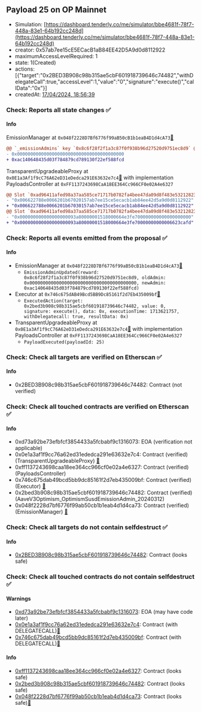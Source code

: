 ## Payload 25 on OP Mainnet

- Simulation: [https://dashboard.tenderly.co/me/simulator/bbe4681f-78f7-448a-83e1-64b192cc248d](https://dashboard.tenderly.co/me/simulator/bbe4681f-78f7-448a-83e1-64b192cc248d)
- creator: 0x57ab7ee15cE5ECacB1aB84EE42D5A9d0d8112922
- maximumAccessLevelRequired: 1
- state: 1(Created)
- actions: [{"target":"0x2BED3B908c98b315ae5cbF601918739646c74482","withDelegateCall":true,"accessLevel":1,"value":"0","signature":"execute()","callData":"0x"}]
- createdAt: [17/04/2024, 18:56:39](https://optimistic.etherscan.io/tx/0x7dce10e969f76b85b25430d05cb9d2b97ebf263c800a394f052a4ebbeff7f009)

### Check: Reports all state changes :white_check_mark:

#### Info


EmissionManager at `0x048f2228D7Bf6776f99aB50cB1b1eaB4D1d4cA73`[:ghost:](https://github.com/bgd-labs/aave-address-book "AaveV3Optimism.EMISSION_MANAGER")
```diff
@@ `_emissionAdmins` key `0x8c6f28f2f1a3c87f0f938b96d27520d9751ec8d9` @@
- 0x0000000000000000000000000000000000000000
+ 0xac140648435d03f784879cd789130f22ef588fcd
```

TransparentUpgradeableProxy at `0x0E1a3Af1f9cC76A62eD31eDedca291E63632e7c4`[:ghost:](https://github.com/bgd-labs/aave-address-book "GovernanceV3Optimism.PAYLOADS_CONTROLLER") with implementation PayloadsController at `0xFF1137243698CaA18EE364Cc966CF0e02A4e6327`
```diff
@@ Slot `0xad96411afed98a37aa585ce71717b0782fa4bee47da09d8f483e532128238611` @@
- "0x006622788e0066201b67020157ab7ee15ce5ecacb1ab84ee42d5a9d0d8112922"
+ "0x006622788e0066201b67030157ab7ee15ce5ecacb1ab84ee42d5a9d0d8112922"
@@ Slot `0xad96411afed98a37aa585ce71717b0782fa4bee47da09d8f483e532128238612` @@
- "0x000000000000000000093a80000001518000664e3fe700000000000000000000"
+ "0x000000000000000000093a80000001518000664e3fe70000000000006623cafd"
```


### Check: Reports all events emitted from the proposal :white_check_mark:

#### Info

- EmissionManager at `0x048f2228D7Bf6776f99aB50cB1b1eaB4D1d4cA73`[:ghost:](https://github.com/bgd-labs/aave-address-book "AaveV3Optimism.EMISSION_MANAGER")
  - `EmissionAdminUpdated(reward: 0x8c6f28f2f1a3c87f0f938b96d27520d9751ec8d9, oldAdmin: 0x0000000000000000000000000000000000000000, newAdmin: 0xac140648435d03f784879cd789130f22ef588fcd)`
- Executor at `0x746c675dAB49Bcd5BB9Dc85161f2d7Eb435009bf`[:ghost:](https://github.com/bgd-labs/aave-address-book "AaveV3Optimism.ACL_ADMIN, GovernanceV3Optimism.EXECUTOR_LVL_1")
  - `ExecutedAction(target: 0x2bed3b908c98b315ae5cbf601918739646c74482, value: 0, signature: execute(), data: 0x, executionTime: 1713621757, withDelegatecall: true, resultData: 0x)`
- TransparentUpgradeableProxy at `0x0E1a3Af1f9cC76A62eD31eDedca291E63632e7c4`[:ghost:](https://github.com/bgd-labs/aave-address-book "GovernanceV3Optimism.PAYLOADS_CONTROLLER") with implementation PayloadsController at `0xFF1137243698CaA18EE364Cc966CF0e02A4e6327`
  - `PayloadExecuted(payloadId: 25)`

### Check: Check all targets are verified on Etherscan :white_check_mark:

#### Info

- 0x2BED3B908c98b315ae5cbF601918739646c74482: Contract (not verified) 

### Check: Check all touched contracts are verified on Etherscan :white_check_mark:

#### Info

- 0xd73a92be73efbfcf3854433a5fcbabf9c1316073: EOA (verification not applicable)
- 0x0e1a3af1f9cc76a62ed31ededca291e63632e7c4: Contract (verified) (TransparentUpgradeableProxy) [:ghost:](https://github.com/bgd-labs/aave-address-book "GovernanceV3Optimism.PAYLOADS_CONTROLLER")
- 0xff1137243698caa18ee364cc966cf0e02a4e6327: Contract (verified) (PayloadsController) 
- 0x746c675dab49bcd5bb9dc85161f2d7eb435009bf: Contract (verified) (Executor) [:ghost:](https://github.com/bgd-labs/aave-address-book "AaveV3Optimism.ACL_ADMIN, GovernanceV3Optimism.EXECUTOR_LVL_1")
- 0x2bed3b908c98b315ae5cbf601918739646c74482: Contract (verified) (AaveV3Optimism_OptimismSusdEmissionAdmin_20240312) 
- 0x048f2228d7bf6776f99ab50cb1b1eab4d1d4ca73: Contract (verified) (EmissionManager) [:ghost:](https://github.com/bgd-labs/aave-address-book "AaveV3Optimism.EMISSION_MANAGER")

### Check: Check all targets do not contain selfdestruct :white_check_mark:

#### Info

- [0x2BED3B908c98b315ae5cbF601918739646c74482](https://optimistic.etherscan.io/address/0x2BED3B908c98b315ae5cbF601918739646c74482): Contract (looks safe)

### Check: Check all touched contracts do not contain selfdestruct :white_check_mark:

#### Warnings

- [0xd73a92be73efbfcf3854433a5fcbabf9c1316073](https://optimistic.etherscan.io/address/0xd73a92be73efbfcf3854433a5fcbabf9c1316073): EOA (may have code later)
- [0x0e1a3af1f9cc76a62ed31ededca291e63632e7c4](https://optimistic.etherscan.io/address/0x0e1a3af1f9cc76a62ed31ededca291e63632e7c4): Contract (with DELEGATECALL)[:ghost:](https://github.com/bgd-labs/aave-address-book "GovernanceV3Optimism.PAYLOADS_CONTROLLER")
- [0x746c675dab49bcd5bb9dc85161f2d7eb435009bf](https://optimistic.etherscan.io/address/0x746c675dab49bcd5bb9dc85161f2d7eb435009bf): Contract (with DELEGATECALL)[:ghost:](https://github.com/bgd-labs/aave-address-book "AaveV3Optimism.ACL_ADMIN, GovernanceV3Optimism.EXECUTOR_LVL_1")

#### Info

- [0xff1137243698caa18ee364cc966cf0e02a4e6327](https://optimistic.etherscan.io/address/0xff1137243698caa18ee364cc966cf0e02a4e6327): Contract (looks safe)
- [0x2bed3b908c98b315ae5cbf601918739646c74482](https://optimistic.etherscan.io/address/0x2bed3b908c98b315ae5cbf601918739646c74482): Contract (looks safe)
- [0x048f2228d7bf6776f99ab50cb1b1eab4d1d4ca73](https://optimistic.etherscan.io/address/0x048f2228d7bf6776f99ab50cb1b1eab4d1d4ca73): Contract (looks safe)[:ghost:](https://github.com/bgd-labs/aave-address-book "AaveV3Optimism.EMISSION_MANAGER")

